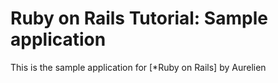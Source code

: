 # Ruby on Rails Tutorial: Sample application
This is the sample application for
[*Ruby on Rails]
by Aurelien